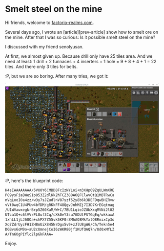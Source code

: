[date]: meta "2017-01-17T10:01:31+0800"
[author]: meta "pjincz"
[tags]: meta "factorio smelt ore mine layout idea"


Smelt steel on the mine
=======================

Hi friends, welcome to [factorio-realms.com][homepage].

Several days ago, I wrote an [article][prev-article] show how to smelt ore on the mine.
After that I was so curious: Is it possible smelt steel on the mine?

I discussed with my friend senolyusan.

At first, we almost given up. Because drill only have 25 tiles area.
And we need at least: 1 drill + 2 funnaces + 4 inserters + 1 hole =
9 + 8 + 4 + 1 = 22 tiles. And there only 3 tiles for belts.

:P, but we are so boring. After many tries, we got it:

![Smelt steel on the mine][screenshot]

:P, here's the blueprint code:

    H4sIAAAAAAAA/5VU0Y6CMBD8FcIzNYLoi+m3XHp09ZqULWmXRE
    P89ysFiaBWeSIpO53Z2dlKk2hTCZ388A6QFClwvOtQ1MBTRwCa
    nVqLooI0a4zz/w3y7sJZudlnV87yzf52y8b6k3DEFDqwBHZRvw
    vVt0wqC1U4PUw4bfDM/gRKkFF48QgvJnhMZj7I3D7KrEGqtmag
    /U1WVawxegkrBrp5Z60XaM/W+C/7BU1LqieJZUbXxqMVNi2l02
    UTca1Q+c6lVVrPL8uf3Cq/cXk0eY3su7GDUtPSTGqEq/wkkaxA
    1xhLL1jLJ68Oa+xhPX7Z55vk5KF0rZMhAQ8MkYxtQ8RmixCp3o
    Xq7ZdrUyzFH1ZH8mUiX845NrDgx5v9+zJlU8gW6/Ch/Tekn5e4
    DGBvs6oM9o+aU2cUmnejCoI6zWKR80jf1KUfQAQ7n/Ud0xMfLZ
    A/Tn6OgPIflc2lpGkFAAA=

Enjoy.

[homepage]: https://factorio-realms.com
[screenshot]: https://raw.githubusercontent.com/factorio-realms/factorio-tutorials/master/assets/smelt_steel_on_the_mine/screenshot.jpg
